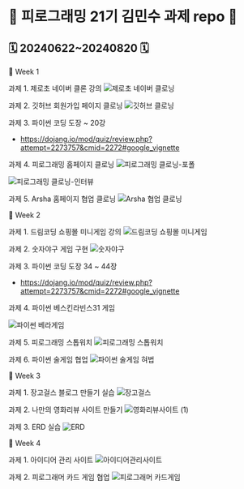 # 🦾 피로그래밍 21기 김민수 과제 repo 🦾
## 🗓️ 20240622~20240820 🗓️

📌 Week 1

과제 1. 제로초 네이버 클론 강의
![제로초 네이버 클로닝](https://github.com/Pirogramming-21/Kim-Minsoo/assets/173602208/8ff84c6a-9508-4b20-a746-380fd9620361)

과제 2. 깃허브 회원가입 페이지 클로닝
![깃허브 클로닝](https://github.com/Pirogramming-21/Kim-Minsoo/assets/173602208/288c4653-d95e-4311-99ad-99a0533651f3)

과제 3. 파이썬 코딩 도장 ~ 20강
- https://dojang.io/mod/quiz/review.php?attempt=2273757&cmid=2272#google_vignette

과제 4. 피로그래밍 홈페이지 클로닝
![피로그래밍 클로닝-포폴](https://github.com/Pirogramming-21/Kim-Minsoo/assets/173602208/44acc0b0-a02a-49fc-b0c8-d4d706c9a394)

![피로그래밍 클로닝-인터뷰](https://github.com/Pirogramming-21/Kim-Minsoo/assets/173602208/7f6ba0c5-b07e-4251-9f1c-1f1806d4b65b)

과제 5. Arsha 홈페이지 협업 클로닝
![Arsha 협업 클로닝](https://github.com/Pirogramming-21/Kim-Minsoo/assets/173602208/c4dd5a25-7f37-40b3-82e9-01b4a9fd6838)

📌 Week 2

과제 1. 드림코딩 쇼핑몰 미니게임 강의
![드림코딩 쇼핑몰 미니게임](https://github.com/Pirogramming-21/Kim-Minsoo/assets/173602208/b1b60bac-e627-459c-90bc-2b7751970310)

과제 2. 숫자야구 게임 구현
![숫자야구](https://github.com/Pirogramming-21/Kim-Minsoo/assets/173602208/3221099b-3776-4ec1-a492-d541f7cb5c9a)

과제 3. 파이썬 코딩 도장 34 ~ 44장
- https://dojang.io/mod/quiz/review.php?attempt=2273757&cmid=2272#google_vignette

과제 4. 파이썬 베스킨라빈스31 게임

![파이썬 베라게임](https://github.com/Pirogramming-21/Kim-Minsoo/assets/173602208/3e0add92-7a94-4f8d-adf4-d74198f04682)

과제 5. 피로그래밍 스톱워치 
![피로그래밍 스톱워치](https://github.com/Pirogramming-21/Kim-Minsoo/assets/173602208/3a9213f5-8821-4954-9000-90bfbd7db2e5)

과제 6. 파이썬 술게임 협업
![파이썬 술게임 혀법](https://github.com/Pirogramming-21/Kim-Minsoo/assets/173602208/6f9b0747-bc06-4735-9a80-00daf6d15c2d)

📌 Week 3

과제 1. 장고걸스 블로그 만들기 실습
![장고걸스](https://github.com/Pirogramming-21/Kim-Minsoo/assets/173602208/f625e22f-7294-4928-ba35-6dcfe06ebe4d)

과제 2. 나만의 영화리뷰 사이트 만들기
![영화리뷰사이트 (1)](https://github.com/user-attachments/assets/3b651f54-ebed-444d-84f3-74ca4ea2129c)

과제 3. ERD 실습
![ERD](https://github.com/user-attachments/assets/c0c04a5b-7fe6-41cd-8b6a-413f7711c2ea)


📌 Week 4

과제 1. 아이디어 관리 사이트
![아이디어관리사이트](https://github.com/user-attachments/assets/a00af157-ceec-4390-8b31-ab67c143909e)

과제 2. 피로그래머 카드 게임 협업
![피로그래머 카드게임](https://github.com/user-attachments/assets/3dc0ff88-50c9-45fa-bd77-42e22411978a)







